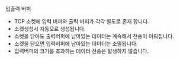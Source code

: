 입출력 버퍼
- TCP 소켓에 입력 버퍼와 출력 버퍼가 각각 별도로 존재 합니다.
- 소켓생성시 자동으로 생성됩니다.
- 소켓을 닫아도 출력버퍼에 남아있는 데이터는 계속해서 전송이 이뤄집니다.
- 소켓을 닫으면 입력버퍼에 남아있는 데이터는 소멸됩니다.
- 입력버퍼의 크기를 초과하는 데이터 전송은 발생하지 않습니다.